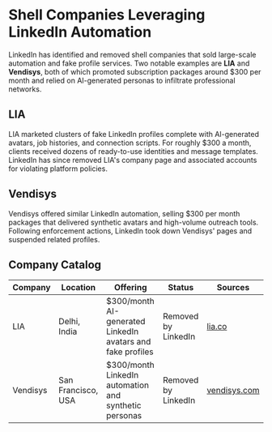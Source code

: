 # Shell Companies Leveraging LinkedIn Automation

LinkedIn has identified and removed shell companies that sold large-scale automation and fake profile services. Two notable examples are **LIA** and **Vendisys**, both of which promoted subscription packages around $300 per month and relied on AI-generated personas to infiltrate professional networks.

## LIA

LIA marketed clusters of fake LinkedIn profiles complete with AI-generated avatars, job histories, and connection scripts. For roughly $300 a month, clients received dozens of ready-to-use identities and message templates. LinkedIn has since removed LIA's company page and associated accounts for violating platform policies.

## Vendisys

Vendisys offered similar LinkedIn automation, selling $300 per month packages that delivered synthetic avatars and high-volume outreach tools. Following enforcement actions, LinkedIn took down Vendisys' pages and suspended related profiles.

## Company Catalog

| Company | Location | Offering | Status | Sources |
| ------- | -------- | -------- | ------ | ------- |
| LIA | Delhi, India | $300/month AI-generated LinkedIn avatars and fake profiles | Removed by LinkedIn | [lia.co](https://lia.co) |
| Vendisys | San Francisco, USA | $300/month LinkedIn automation and synthetic personas | Removed by LinkedIn | [vendisys.com](https://vendisys.com) |

